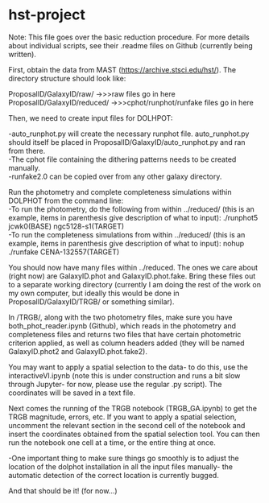 # hst-project
Note: This file goes over the basic reduction procedure. For more details about individual scripts, see their .readme files on Github (currently being written).

First, obtain the data from MAST (https://archive.stsci.edu/hst/). The directory structure should look like:  

ProposalID/GalaxyID/raw/ ->>>raw files go in here  
ProposalID/GalaxyID/reduced/ ->>>cphot/runphot/runfake files go in here  

Then, we need to create input files for DOLHPOT:  

-auto_runphot.py will create the necessary runphot file. auto_runphot.py should itself be placed in ProposalID/GalaxyID/auto_runphot.py and ran from there.  
-The cphot file containing the dithering patterns needs to be created manually.  
-runfake2.0 can be copied over from any other galaxy directory.  

Run the photometry and complete completeness simulations within DOLPHOT from the command line:  
-To run the photometry, do the following from within ../reduced/ (this is an example, items in parenthesis give description of what to input): ./runphot5 jcwk0(BASE) ngc5128-s1(TARGET)  
-To run the completeness simulations from within ../reduced/ (this is an example, items in parenthesis give description of what to input): nohup ./runfake CENA-132557(TARGET)  

You should now have many files within ../reduced. The ones we care about (right now) are GalaxyID.phot and GalaxyID.phot.fake. Bring these files out to a separate working directory (currently I am doing the rest of the work on my own computer, but ideally this would be done in ProposalID/GalaxyID/TRGB/ or something similar).  

In /TRGB/, along with the two photometry files, make sure you have both_phot_reader.ipynb (Github), which reads in the photometry and completeness files and returns two files that have certain photometric criterion applied, as well as column headers added (they will be named GalaxyID.phot2 and GalaxyID.phot.fake2).  

You may want to apply a spatial selection to the data- to do this, use the interactiveVI.ipynb (note this is under construction and runs a bit slow through Jupyter- for now, please use the regular .py script). The coordinates will be saved in a text file.  

Next comes the running of the TRGB notebook (TRGB_GA.ipynb) to get the TRGB magnitude, errors, etc. If you want to apply a spatial selection, uncomment the relevant section in the second cell of the notebook and insert the coordinates obtained from the spatial selection tool. You can then run the notebook one cell at a time, or the entire thing at once.  

-One important thing to make sure things go smoothly is to adjust the location of the dolphot installation in all the input files manually- the automatic detection of the correct location is currently bugged. 

And that should be it! (for now...)

